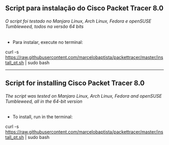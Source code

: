 ## Script para instalação do Cisco Packet Tracer 8.0 

###### O script foi testado no Manjaro Linux, Arch Linux, Fedora e openSUSE Tumbleweed, todos na versão 64 bits

- Para instalar, execute no terminal:

curl -s https://raw.githubusercontent.com/marcelobaptista/packettracer/master/install_pt.sh | sudo bash

***************************************************************************************************

## Script for installing Cisco Packet Tracer 8.0

###### The script was tested on Manjaro Linux, Arch Linux, Fedora and openSUSE Tumbleweed, all in the 64-bit version

- To install, run in the terminal:

curl -s https://raw.githubusercontent.com/marcelobaptista/packettracer/master/install_pt.sh | sudo bash
